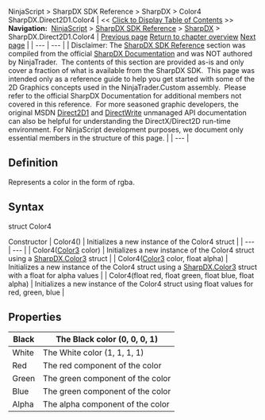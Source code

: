 ﻿
NinjaScript > SharpDX SDK Reference > SharpDX > Color4
SharpDX.Direct2D1.Color4
| << [Click to Display Table of Contents](sharpdx_color4.md) >> **Navigation:**     [NinjaScript](ninjascript.md) > [SharpDX SDK Reference](sharpdx_sdk_reference.md) > [SharpDX](sharpdx.md) > SharpDX.Direct2D1.Color4 | [Previous page](sharpdx_color3.md) [Return to chapter overview](sharpdx.md) [Next page](sharpdx_disposebase.md) |
| --- | --- |
| Disclaimer: The [SharpDX SDK Reference](sharpdx_sdk_reference.md) section was compiled from the official [SharpDX Documentation](http://sharpdx.org/) and was NOT authored by NinjaTrader.  The contents of this section are provided as-is and only cover a fraction of what is available from the SharpDX SDK.  This page was intended only as a reference guide to help you get started with some of the 2D Graphics concepts used in the NinjaTrader.Custom assembly.  Please refer to the official SharpDX Documentation for additional members not covered in this reference.  For more seasoned graphic developers, the original MSDN [Direct2D1](https://msdn.microsoft.com/en-us/library/windows/desktop/dd370990.aspx) and [DirectWrite](https://msdn.microsoft.com/en-us/library/windows/desktop/dd368038.aspx) unmanaged API documentation can also be helpful for understanding the DirectX/Direct2D run-time environment. For NinjaScript development purposes, we document only essential members in the structure of this page. |
| --- |

## Definition
Represents a color in the form of rgba.
 
## Syntax
struct Color4
   

Constructor
| Color4() | Initializes a new instance of the Color4 struct |
| --- | --- |
| Color4([Color3](sharpdx_color3.md) color) | Initializes a new instance of the Color4 struct using a [SharpDX.Color3](sharpdx_color3.md) struct |
| Color4([Color3](sharpdx_color3.md) color, float alpha) | Initializes a new instance of the Color4 struct using a [SharpDX.Color3](sharpdx_color3.md) struct with a float for alpha values |
| Color4(float red, float green, float blue, float alpha) | Initializes a new instance of the Color4 struct using float values for red, green, blue |

## 
## 
## Properties
| Black | The Black color (0, 0, 0, 1) |
| --- | --- |
| White | The White color (1, 1, 1, 1) |
| Red | The red component of the color |
| Green | The green component of the color |
| Blue | The green component of the color |
| Alpha | The alpha component of the color |
